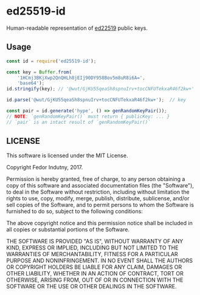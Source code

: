 # ed25519-id

Human-readable representation of [ed22519][0] public keys.

## Usage

```js
const id = require('ed25519-id');

const key = Buffer.from(
    '1HCmj3BKjXwp2QnQHLh8jEIj90DY958Bov5m8uR8i6A=',
    'base64');
id.stringify(key); // '@wut/GjKU55qeaSh8spnuIrv+tocCNFUTekxaR46f2kw+'

id.parse('@wut/GjKU55qeaSh8spnuIrv+tocCNFUTekxaR46f2kw+');  // key

const pair = id.generate('hype', () => genRandomKeyPair());
// NOTE: `genRandomKeyPair()` must return { publicKey: ... }
// `pair` is an intact result of `genRandomKeyPair()`
```

## LICENSE

This software is licensed under the MIT License.

Copyright Fedor Indutny, 2017.

Permission is hereby granted, free of charge, to any person obtaining a
copy of this software and associated documentation files (the
"Software"), to deal in the Software without restriction, including
without limitation the rights to use, copy, modify, merge, publish,
distribute, sublicense, and/or sell copies of the Software, and to permit
persons to whom the Software is furnished to do so, subject to the
following conditions:

The above copyright notice and this permission notice shall be included
in all copies or substantial portions of the Software.

THE SOFTWARE IS PROVIDED "AS IS", WITHOUT WARRANTY OF ANY KIND, EXPRESS
OR IMPLIED, INCLUDING BUT NOT LIMITED TO THE WARRANTIES OF
MERCHANTABILITY, FITNESS FOR A PARTICULAR PURPOSE AND NONINFRINGEMENT. IN
NO EVENT SHALL THE AUTHORS OR COPYRIGHT HOLDERS BE LIABLE FOR ANY CLAIM,
DAMAGES OR OTHER LIABILITY, WHETHER IN AN ACTION OF CONTRACT, TORT OR
OTHERWISE, ARISING FROM, OUT OF OR IN CONNECTION WITH THE SOFTWARE OR THE
USE OR OTHER DEALINGS IN THE SOFTWARE.

[0]: https://en.wikipedia.org/wiki/EdDSA#Ed25519
